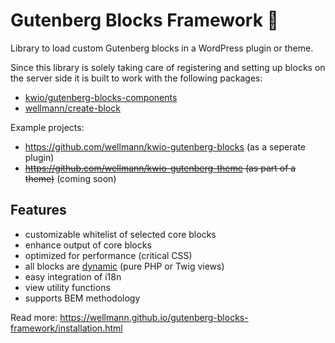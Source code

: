 # Gutenberg Blocks Framework 🧱

Library to load custom Gutenberg blocks in a WordPress plugin or theme.

Since this library is solely taking care of registering and setting up blocks on the server side it is built to work with the following packages:   

* [kwio/gutenberg-blocks-components](https://github.com/wellmann/gutenberg-blocks-components)
* [wellmann/create-block](https://github.com/wellmann/create-block)

Example projects:
 * https://github.com/wellmann/kwio-gutenberg-blocks (as a seperate plugin)
 * ~~https://github.com/wellmann/kwio-gutenberg-theme (as part of a theme)~~ (coming soon)

## Features

* customizable whitelist of selected core blocks
* enhance output of core blocks
* optimized for performance (critical CSS)
* all blocks are [dynamic](https://developer.wordpress.org/block-editor/how-to-guides/block-tutorial/creating-dynamic-blocks/) (pure PHP or Twig views)
* easy integration of i18n
* view utility functions
* supports BEM methodology

Read more: https://wellmann.github.io/gutenberg-blocks-framework/installation.html